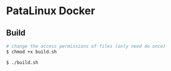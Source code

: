# PataLinux Docker

## Build

```bash
# change the access permissions of files (only need do once)
$ chmod +x build.sh

$ ./build.sh
```
